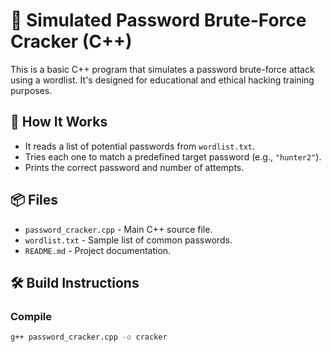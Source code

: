 # 🔐 Simulated Password Brute-Force Cracker (C++)

This is a basic C++ program that simulates a password brute-force attack using a wordlist. It's designed for educational and ethical hacking training purposes.

## 🚀 How It Works

- It reads a list of potential passwords from `wordlist.txt`.
- Tries each one to match a predefined target password (e.g., `"hunter2"`).
- Prints the correct password and number of attempts.

## 📦 Files

- `password_cracker.cpp` - Main C++ source file.
- `wordlist.txt` - Sample list of common passwords.
- `README.md` - Project documentation.

## 🛠 Build Instructions

### Compile

```bash
g++ password_cracker.cpp -o cracker
